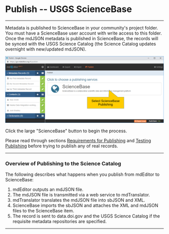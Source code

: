 # Publish -- USGS ScienceBase
---

Metadata is published to ScienceBase in your community's project folder. You must have a ScienceBase user account with write access to this folder. Once the mdJSON metadata is published in ScienceBase, the records will be synced with the USGS Science Catalog (the Science Catalog updates overnight with new/updated mdJSON).

![Date Settings](/assets/reference/publish/publish-sciencebase.png)

Click the large "ScienceBase" button to begin the process.

Please read through sections [Requirements for Publishing]() and [Testing Publishing]() before trying to publish any of real records.

---

### Overview of Publishing to the Science Catalog

The following describes what happens when you publish from mdEditor to ScienceBase:

 1. mdEditor outputs an mdJSON file.
 1. The mdJSON file is transmitted via a web service to mdTranslator.
 1. mdTranslator translates the mdJSON file into sbJSON and XML.
 1. ScienceBase imports the sbJSON and attaches the XML and mdJSON files to the ScienceBase item.
 1. The record is sent to data.doi.gov and the USGS Science Catalog if the requisite metadata repositories are specified.

---
